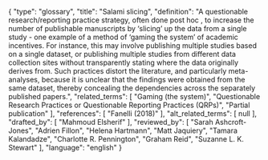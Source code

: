 {
    "type": "glossary",
    "title": "Salami slicing",
    "definition": "A questionable research/reporting practice strategy, often done post hoc ,  to increase the number of publishable manuscripts by ‘slicing’ up the data from a single study - one example of a method of ‘gaming the system’ of academic incentives. For instance, this may involve publishing multiple studies based on a single dataset, or publishing multiple studies from different data collection sites without transparently stating where the data originally derives from. Such practices distort the literature, and particularly meta-analyses, because it is unclear that the findings were obtained from the same dataset, thereby concealing the dependencies across the separately published papers.",
    "related_terms": [
        "Gaming (the system)",
        "Questionable Research Practices or Questionable Reporting Practices (QRPs)",
        "Partial publication"
    ],
    "references": [
        "Fanelli (2018)"
    ],
    "alt_related_terms": [
        null
    ],
    "drafted_by": [
        "Mahmoud Elsherif"
    ],
    "reviewed_by": [
        "Sarah Ashcroft-Jones",
        "Adrien Fillon",
        "Helena Hartmann",
        "Matt Jaquiery",
        "Tamara Kalandadze",
        "Charlotte R. Pennington",
        "Graham Reid",
        "Suzanne L. K. Stewart"
    ],
    "language": "english"
}